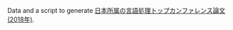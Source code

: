 Data and a script to generate [日本所属の言語処理トップカンファレンス論文 (2018年)](http://murawaki.org/misc/japan-nlp-2018.html).
